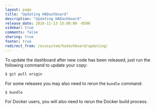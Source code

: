 ```yaml
---
layout: page
title: "Updating HADashboard"
description: "Updating HADashboard"
release_date: 2016-11-13 15:00:00 -0500
sidebar: true
comments: false
sharing: true
footer: true
redirect_from: /ecosystem/hadashboard/updating/
---
```


To update the dashboard after new code has been released, just run the following command to update your copy:

```bash
$ git pull origin
```

For some releases you may also need to rerun the `bundle` command:

``` bash
$ bundle
```

For Docker users, you will also need to rerun the Docker build process.
